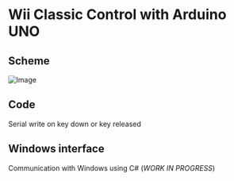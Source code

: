 # Wii Classic Control with Arduino UNO
## Scheme
![Image](https://github.com/MickTK/ArduinoClassicControl/blob/main/scheme.png)
## Code
Serial write on key down or key released
## Windows interface
Communication with Windows using C# (_WORK IN PROGRESS_)
